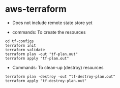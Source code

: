 # aws-terraform

* Does not include remote state store yet

* commands: To create the resources

```
cd tf-configs
terraform init
terraform validate
terraform plan -out "tf-plan.out"
terraform apply "tf-plan.out"
```

* Commands: To clean-up (destroy) resources
```
terraform plan -destroy -out "tf-destroy-plan.out"
terraform apply "tf-destroy-plan.out"
```
